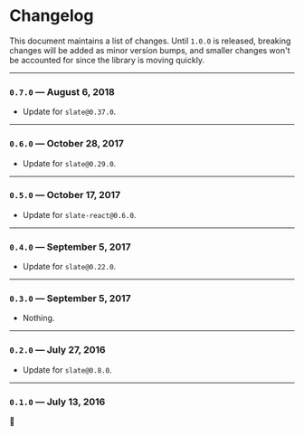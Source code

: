 
# Changelog

This document maintains a list of changes. Until `1.0.0` is released, breaking changes will be added as minor version bumps, and smaller changes won't be accounted for since the library is moving quickly.

---

### `0.7.0` — August 6, 2018

- Update for `slate@0.37.0`.

---

### `0.6.0` — October 28, 2017

- Update for `slate@0.29.0`.

---

### `0.5.0` — October 17, 2017

- Update for `slate-react@0.6.0`.

---

### `0.4.0` — September 5, 2017

- Update for `slate@0.22.0`.

---

### `0.3.0` — September 5, 2017

- Nothing.

---

### `0.2.0` — July 27, 2016

- Update for `slate@0.8.0`.

---

### `0.1.0` — July 13, 2016

:tada:

